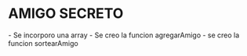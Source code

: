 <h1>AMIGO SECRETO</h1>
- Se incorporo una array
- Se creo la funcion agregarAmigo
- se creo la funcion sortearAmigo
